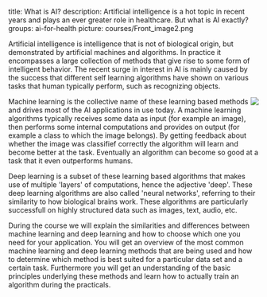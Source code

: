 title: What is AI?
description: Artificial intelligence is a hot topic in recent years and plays an ever greater role in healthcare. But what is AI exactly?
groups: ai-for-health
picture: courses/Front_image2.png


Artificial intelligence is intelligence that is not of biological origin, but demonstrated by artificial machines and algorithms. In practice it encompasses a large collection of methods that give rise to some form of intelligent behavior. The recent surge in interest in AI is mainly caused by the success that different self learning algorithms have shown on various tasks that human typically perform, such as recognizing objects. 

<img align="right" src="courses/what_is_AI.jpg">

Machine learning is the collective name of these learning based methods and drives most of the AI applications in use today. A machine learning algorithms typically receives some data as input (for example an image), then performs some internal computations and provides on output (for example a class to which the image belongs). By getting feedback about whether the image was classifief correctly the algorithm will learn and become better at the task. Eventually an algorithm can become so good at a task that it even outperforms humans. 

Deep learning is a subset of these learning based algorithms that makes use of multiple 'layers' of computations, hence the adjective 'deep'. These deep learning algorithms are also called 'neural networks', referring to their similarity to how biological brains work. These algorithms are particularly successfull on highly structured data such as images, text, audio, etc.

During the course we will explain the similarities and differences between machine learning and deep learning and how to choose which one you need for your application. You will get an overview of the most common machine learning and deep learning methods that are being used and how to determine which method is best suited for a particular data set and a certain task. Furthermore you will get an understanding of the basic principles underlying these methods and learn how to actually train an algorithm during the practicals.
